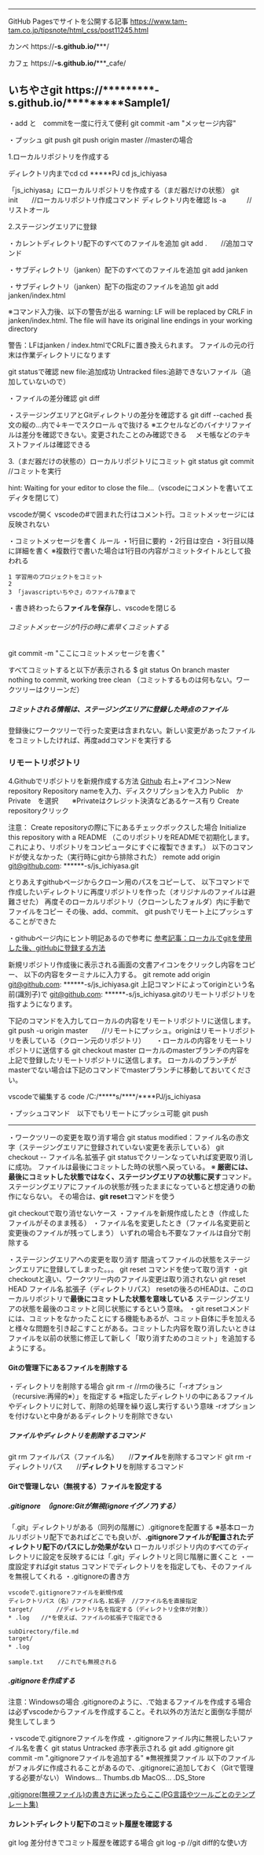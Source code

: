 ---------------------------------------------------------
GitHub Pagesでサイトを公開する記事
https://www.tam-tam.co.jp/tipsnote/html_css/post11245.html

カンペ
https://******-s.github.io/*********/

カフェ
https://******-s.github.io/*********_cafe/

いちやさgit
https://*********-s.github.io/*********Sample1/
---------------------------------------------------------

・add と　commitを一度に行えて便利
git commit -am "メッセージ内容" 

・プッシュ
git push
git push origin master     //masterの場合


1.ローカルリポジトリを作成する

ディレクトリ内までcd
cd *****PJ
cd js_ichiyasa

「js_ichiyasa」にローカルリポジトリを作成する（まだ器だけの状態）
git init　　//ローカルリポジトリ作成コマンド
ディレクトリ内を確認
ls -a　　　//リストオール

2.ステージングエリアに登録

・カレントディレクトリ配下のすべてのファイルを追加
 git add .　　//追加コマンド

・サブディレクトリ（janken）配下のすべてのファイルを追加
 git add janken

・サブディレクトリ（janken）配下の指定のファイルを追加
 git add janken/index.html

※コマンド入力後、以下の警告が出る
warning: LF will be replaced by CRLF in janken/index.html.
The file will have its original line endings in your working directory

警告：LFはjanken / index.htmlでCRLFに置き換えられます。
ファイルの元の行末は作業ディレクトリになります

git statusで確認
new file:追加成功
Untracked files:追跡できないファイル（追加していないので）

・ファイルの差分確認
git diff 


・ステージングエリアとGitディレクトリの差分を確認する
git diff --cached
長文の縦の...内で↓キーでスクロール
qで抜ける
※エクセルなどのバイナリファイルは差分を確認できない。変更されたことのみ確認できる
　メモ帳などのテキストファイルは確認できる

3.（まだ器だけの状態の）ローカルリポジトリにコミット
git status
git commit　 //コミットを実行

hint: Waiting for your editor to close the file...（vscodeにコメントを書いてエディタを閉じて）

vscodeが開く
vscodeの#で囲まれた行はコメント行。コミットメッセージには反映されない

・コミットメッセージを書く
ルール
・1行目に要約
・2行目は空白
・3行目以降に詳細を書く
※複数行で書いた場合は1行目の内容がコミットタイトルとして扱われる

```
1 学習用のプロジェクトをコミット
2 
3 「javascriptいちやさ」のファイル7章まで
```
・書き終わったら**ファイルを保存**し、vscodeを閉じる
###### コミットメッセージが1行の時に素早くコミットする
git commit -m "ここにコミットメッセージを書く"

すべてコミットすると以下が表示される
$ git status
On branch master
nothing to commit, working tree clean
（コミットするものは何もない。ワークツリーはクリーンだ）
##### コミットされる情報は、ステージングエリアに登録した時点のファイル
登録後にワークツリーで行った変更は含まれない。新しい変更があったファイルをコミットしたければ、再度addコマンドを実行する

### リモートリポジトリ
4.Githubでリポジトリを新規作成する方法
[Github](https://github.com/)
右上+アイコン＞New repository
Repository nameを入力、ディスクリプションを入力
Public　か　Private　を選択　　※Privateはクレジット決済などあるケース有り
Create repositoryクリック

注意：
Create repositoryの際に下にあるチェックボックスした場合
Initialize this repository with a README
（このリポジトリをREADMEで初期化します。
これにより、リポジトリをコンピュータにすぐに複製できます。）
以下のコマンドが使えなかった（実行時にgitから排除された）
remote add origin git@github.com: ******-s/js_ichiyasa.git

とりあえすgithubページからクローン用のパスをコピーして、
以下コマンドで作成したいディレクトリに再度リポジトリを作った（オリジナルのファイルは避難させた）
再度そのローカルリポジトリ（クローンしたフォルダ）内に手動でファイルをコピー
その後、add、commit、 
git pushでリモート上にプッシュすることができた


・githubページ内にヒント明記あるので参考に
[参考記事：ローカルでgitを使用した後、gitHubに登録する方法](https://qiita.com/koshihikari/items/dcf126fa9c0de2b6fa7e)

新規リポジトリ作成後に表示される画面の文書アイコンをクリックし内容をコピー、
以下の内容をターミナルに入力する。
git remote add origin git@github.com: ******-s/js_ichiyasa.git
上記コマンドによってoriginという名前(識別子)で
git@github.com: ******-s/js_ichiyasa.gitのリモートリポジトリを指すようになります。

下記のコマンドを入力してローカルの内容をリモートリポジトリに送信します。
git push -u origin master　　//リモートにプッシュ。originはリモートリポジトリを表している（クローン元のリポジトリ）
　
・ローカルの内容をリモートリポジトリに送信する
git checkout master
ローカルのmasterブランチの内容を上記で登録したリモートリポジトリに送信します。
ローカルのブランチがmasterでない場合は下記のコマンドでmasterブランチに移動しておいてください。


vscodeで編集する
code /C:/*****s/****/****PJ/js_ichiyasa

・プッシュコマンド　以下でもリモートにプッシュ可能
git push


---
・ワークツリーの変更を取り消す場合
git status
modified：ファイル名の赤文字（ステージングエリアに登録されていない変更を表示している）
git checkout -- ファイル名.拡張子
git statusでクリーンなっていれば変更取り消しに成功。
ファイルは最後にコミットした時の状態へ戻っている。
※ **厳密には、最後にコミットした状態ではなく、ステージングエリアの状態に戻す**コマンド。
ステージングエリアにファイルの状態が残ったままになっていると想定通りの動作にならない。
その場合は、**git reset**コマンドを使う

git checkoutで取り消せないケース
・ファイルを新規作成したとき（作成したファイルがそのまま残る）
・ファイル名を変更したとき（ファイル名変更前と変更後のファイルが残ってしまう）
いずれの場合も不要なファイルは自分で削除する

・ステージングエリアへの変更を取り消す
間違ってファイルの状態をステージングエリアに登録してしまった。。。
git reset コマンドを使って取り消す
・git checkoutと違い、ワークツリー内のファイル変更は取り消されない
git reset HEAD ファイル名.拡張子（ディレクトリパス）
resetの後ろのHEADは、このローカルリポジトリで**最後にコミットした状態を意味している**
ステージングエリアの状態を最後のコミットと同じ状態にするという意味。
・git resetコメンドには、コミットをなかったことにする機能もあるが、コミット自体に手を加えると様々な問題を引き起こすことがある。コミットした内容を取り消したいときはファイルを以前の状態に修正して新しく「取り消すためのコミット」を追加するようにする。


#### Gitの管理下にあるファイルを削除する
・ディレクトリを削除する場合
git rm -r   //rmの後ろに「-rオプション（recursive:再帰的※）」を指定する
※指定したディレクトリの中にあるファイルやディレクトリに対して、削除の処理を繰り返し実行するいう意味
-rオプションを付けないと中身があるディレクトリを削除できない

##### ファイルやディレクトリを削除するコマンド
git rm ファイルパス（ファイル名）　　//**ファイル**を削除するコマンド
git rm -r ディレクトリパス　　//**ディレクトリ**を削除するコマンド


#### Gitで管理しない（無視する）ファイルを設定する
##### .gitignore　（ignore:Gitが無視(ignoreイグノア)する）
「.git」ディレクトリがある（同列の階層に）.gitignoreを配置する
※基本ローカルリポジトリ配下であればどこでも良いが、**.gitignoreファイルが配置されたディレクトリ配下のパスにしか効果がない**
ローカルリポジトリ内のすべてのディレクトリに設定を反映するには「.git」ディレクトリと同じ階層に置くこと
・一度設定すればgit status コマンドでディレクトリをを指定しても、そのファイルを無視してくれる
・.gitignoreの書き方
```
vscodeで.gitignoreファイルを新規作成
ディレクトリパス（名）/ファイル名.拡張子　//ファイル名を直接指定
target/　　　　//ディレクトリ名を指定する（ディレクトリ全体が対象））
* .log　　//*を使えば、ファイルの拡張子で指定できる

subDirectory/file.md
target/
* .log　

sample.txt    //これでも無視される

```

##### .gitignoreを作成する
注意：Windowsの場合
.gitignoreのように、.で始まるファイルを作成する場合は必ずvscodeからファイルを作成すること。それ以外の方法だと面倒な手間が発生してしまう

・vscodeで.gitignoreファイルを作成
・.gitignoreファイル内に無視したいファイル名を書く
git status
Untracked 赤字表示される
git add .gitignore
git commit -m ".gitignoreファイルを追加する"
※無視推奨ファイル 
以下のファイルがフォルダに作成されることがあるので、.gitignoreに追加しておく（Gitで管理する必要がない）
Windows... Thumbs.db
MacOS... .DS_Store

[.gitignore(無視ファイル)の書き方に迷ったらここ(PG言語やツールごとのテンプレート集)](https://github.com/github/gitignore) 

#### カレントディレクトリ配下のコミット履歴を確認する
git log
差分付きでコミット履歴を確認する場合
git log -p   //git diff的な使い方